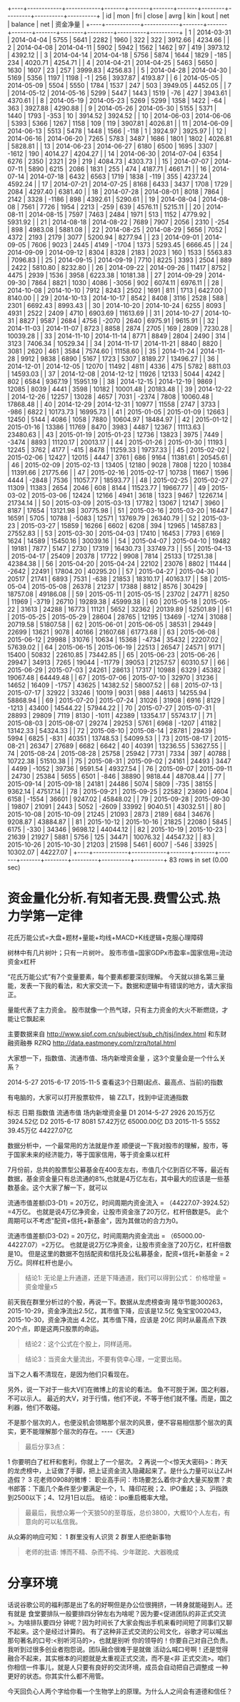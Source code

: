 +----+------------+------------+-------+-------+-------+-------+--------+---------+----------+----------+
| id | mon        | fri        | close | avrg  | kin   | kout  | net    | balance | net      | 资金净量 |
+----+------------+------------+-------+-------+-------+-------+--------+---------+----------+----------+
|  1 | 2014-03-31 | 2014-04-04 |  5755 |  5641 |  2282 |  1960 |    322 |     322 |  3912.66 |  4234.66 |
|  2 | 2014-04-08 | 2014-04-11 |  5902 |  5942 |  1562 |  1462 |     97 |     419 |  3973.12 |  4392.12 |
|  3 | 2014-04-14 | 2014-04-18 |  5756 |  5874 |  1644 |  1829 |   -185 |     234 |  4020.71 |  4254.71 |
|  4 | 2014-04-21 | 2014-04-25 |  5463 |  5650 |  1630 |  1607 |     23 |     257 |  3999.83 |  4256.83 |
|  5 | 2014-04-28 | 2014-04-30 |  5169 |  5356 |  1197 |  1198 |     -1 |     256 |  3937.87 |  4193.87 |
|  6 | 2014-05-05 | 2014-05-09 |  5504 |  5550 |  1784 |  1537 |    247 |     503 |  3949.05 |  4452.05 |
|  7 | 2014-05-12 | 2014-05-16 |  5299 |  5447 |  1443 |  1519 |    -76 |     427 |  3943.61 |  4370.61 |
|  8 | 2014-05-19 | 2014-05-23 |  5269 |  5299 |  1358 |  1422 |    -64 |     363 |  3927.88 |  4290.88 |
|  9 | 2014-05-26 | 2014-05-30 |  5155 |  5371 |  1440 |  1793 |   -353 |      10 |  3914.52 |  3924.52 |
| 10 | 2014-06-03 | 2014-06-06 |  5393 |  5366 |  1267 |  1158 |    109 |     119 |  3907.81 |  4026.81 |
| 11 | 2014-06-09 | 2014-06-13 |  5513 |  5478 |  1448 |  1566 |   -118 |       1 |  3924.97 |  3925.97 |
| 12 | 2014-06-16 | 2014-06-20 |  7265 |  5783 |  3487 |  1686 |   1801 |    1802 |  4026.81 |  5828.81 |
| 13 | 2014-06-23 | 2014-06-27 |  6180 |  6500 |  1695 |  3307 |  -1612 |     190 |  4014.27 |  4204.27 |
| 14 | 2014-06-30 | 2014-07-04 |  6354 |  6276 |  2350 |  2321 |     29 |     219 |  4084.73 |  4303.73 |
| 15 | 2014-07-07 | 2014-07-11 |  5890 |  6215 |  2086 |  1831 |    255 |     474 |  4187.71 |  4661.71 |
| 16 | 2014-07-14 | 2014-07-18 |  6432 |  6563 |  1719 |  1838 |   -119 |     355 |  4237.24 |  4592.24 |
| 17 | 2014-07-21 | 2014-07-25 |  8168 |  6433 |  3437 |  1708 |   1729 |    2084 |  4297.40 |  6381.40 |
| 18 | 2014-07-28 | 2014-08-01 |  8018 |  7864 |  2142 |  3328 |  -1186 |     898 |  4392.61 |  5290.61 |
| 19 | 2014-08-04 | 2014-08-08 |  7561 |  7726 |  1954 |  2213 |   -259 |     639 |  4576.11 |  5215.11 |
| 20 | 2014-08-11 | 2014-08-15 |  7597 |  7463 |  2484 |  1971 |    513 |    1152 |  4779.92 |  5931.92 |
| 21 | 2014-08-18 | 2014-08-22 |  7689 |  7907 |  2056 |  2310 |   -254 |     898 |  4983.08 |  5881.08 |
| 22 | 2014-08-25 | 2014-08-29 |  5656 |  7052 |  4372 |  2193 |   2179 |    3077 |  5200.94 |  8277.94 |
| 23 | 2014-09-01 | 2014-09-05 |  7606 |  9023 |  2445 |  4149 |  -1704 |    1373 |  5293.45 |  6666.45 |
| 24 | 2014-09-09 | 2014-09-12 |  8304 |  8328 |  2183 |  2023 |    160 |    1533 |  5563.83 |  7096.83 |
| 25 | 2014-09-15 | 2014-09-19 |  7710 |  8225 |  3393 |  2504 |    889 |    2422 |  5810.80 |  8232.80 |
| 26 | 2014-09-22 | 2014-09-26 | 11417 |  8752 |  4475 |  2939 |   1536 |    3958 |  6223.38 | 10181.38 |
| 27 | 2014-09-29 | 2014-09-30 |  7864 |  8821 |  1030 |  4086 |  -3056 |     902 |  6074.11 |  6976.11 |
| 28 | 2014-10-08 | 2014-10-10 |  7912 |  8243 |  2502 |  1691 |    811 |    1713 |  6427.00 |  8140.00 |
| 29 | 2014-10-13 | 2014-10-17 |  8542 |  8408 |  3116 |  2528 |    588 |    2301 |  6692.43 |  8993.43 |
| 30 | 2014-10-20 | 2014-10-24 |  6255 |  8093 |  4931 |  2522 |   2409 |    4710 |  6903.69 | 11613.69 |
| 31 | 2014-10-27 | 2014-10-31 |  8827 |  9587 |  2684 |  4756 |  -2070 |    2640 |  6975.91 |  9615.91 |
| 32 | 2014-11-03 | 2014-11-07 |  8723 |  8858 |  2874 |  2705 |    169 |    2809 |  7230.28 | 10039.28 |
| 33 | 2014-11-10 | 2014-11-14 |  8771 |  8849 |  2804 |  2490 |    314 |    3123 |  7406.34 | 10529.34 |
| 34 | 2014-11-17 | 2014-11-21 |  8840 |  8820 |  3081 |  2620 |    461 |    3584 |  7574.60 | 11158.60 |
| 35 | 2014-11-24 | 2014-11-28 |  9912 |  9838 |  6890 |  5167 |   1723 |    5307 |  8189.27 | 13496.27 |
| 36 | 2014-12-01 | 2014-12-05 | 12070 | 11492 |  4811 |  4336 |    475 |    5782 |  8811.03 | 14593.03 |
| 37 | 2014-12-08 | 2014-12-12 | 11926 | 12133 |  5044 |  4242 |    802 |    6584 |  9367.19 | 15951.19 |
| 38 | 2014-12-15 | 2014-12-19 |  9869 | 12085 |  8039 |  4441 |   3598 |   10182 | 10001.48 | 20183.48 |
| 39 | 2014-12-22 | 2014-12-26 | 12257 | 13028 |  4657 |  7031 |  -2374 |    7808 | 10060.48 | 17868.48 |
| 40 | 2014-12-29 | 2014-12-31 | 10977 | 11558 |  2747 |  3733 |   -986 |    6822 | 10173.73 | 16995.73 |
| 41 | 2015-01-05 | 2015-01-09 | 12663 | 12450 |  5144 |  4086 |   1058 |    7880 | 10604.97 | 18484.97 |
| 42 | 2015-01-12 | 2015-01-16 | 13386 | 11769 |  8470 |  3983 |   4487 |   12367 | 11113.63 | 23480.63 |
| 43 | 2015-01-19 | 2015-01-23 | 12736 | 13823 |  3975 |  7449 |  -3474 |    8893 | 11120.17 | 20013.17 |
| 44 | 2015-01-26 | 2015-01-30 | 11193 | 12245 |  3762 |  4177 |   -415 |    8478 | 11259.33 | 19737.33 |
| 45 | 2015-02-02 | 2015-02-06 | 12427 | 12015 |  4447 |  3761 |    686 |    9164 | 11381.61 | 20545.61 |
| 46 | 2015-02-09 | 2015-02-13 | 13405 | 12180 |  9028 |  7808 |   1220 |   10384 | 11391.66 | 21775.66 |
| 47 | 2015-02-16 | 2015-02-17 | 10738 | 11667 |  1596 |  4444 |  -2848 |    7536 | 11057.77 | 18593.77 |
| 48 | 2015-02-25 | 2015-02-27 | 11309 | 11383 |  2654 |  2046 |    608 |    8144 | 11523.77 | 19667.77 |
| 49 | 2015-03-02 | 2015-03-06 | 12424 | 12166 |  4941 |  3618 |   1323 |    9467 | 12267.14 | 21734.14 |
| 50 | 2015-03-09 | 2015-03-13 | 17782 | 13067 | 12147 |  3960 |   8187 |   17654 | 13121.98 | 30775.98 |
| 51 | 2015-03-16 | 2015-03-20 | 16447 | 16591 |  5705 | 10788 |  -5083 |   12571 | 13769.79 | 26340.79 |
| 52 | 2015-03-23 | 2015-03-27 | 15859 | 16266 |  6602 |  6208 |    394 |   12965 | 14587.83 | 27552.83 |
| 53 | 2015-03-30 | 2015-04-03 | 17410 | 16453 |  7793 |  6169 |   1624 |   14589 | 15450.16 | 30039.16 |
| 54 | 2015-04-07 | 2015-04-10 | 19482 | 19181 |  7877 |  5147 |   2730 |   17319 | 16430.73 | 33749.73 |
| 55 | 2015-04-13 | 2015-04-17 | 25409 | 20378 | 17722 |  9908 |   7814 |   25133 | 17251.38 | 42384.38 |
| 56 | 2015-04-20 | 2015-04-24 | 22102 | 23076 |  8802 | 11444 |  -2642 |   22491 | 17804.20 | 40295.20 |
| 57 | 2015-04-27 | 2015-04-30 | 20517 | 21741 |  6893 |  7531 |   -638 |   21853 | 18310.17 | 40163.17 |
| 58 | 2015-05-04 | 2015-05-08 | 26378 | 21237 | 17388 |  8812 |   8576 |   30429 | 18757.08 | 49186.08 |
| 59 | 2015-05-11 | 2015-05-15 | 23702 | 24771 |  8250 | 11969 |  -3719 |   26710 | 19289.38 | 45999.38 |
| 60 | 2015-05-18 | 2015-05-22 | 31613 | 24288 | 16773 | 11121 |   5652 |   32362 | 20139.89 | 52501.89 |
| 61 | 2015-05-25 | 2015-05-29 | 28604 | 28765 | 12195 | 13469 |  -1274 |   31088 | 20719.58 | 51807.58 |
| 62 | 2015-06-01 | 2015-06-05 | 38531 | 29449 | 22699 | 13621 |   9078 |   40166 | 21607.68 | 61773.68 |
| 63 | 2015-06-08 | 2015-06-12 | 29988 | 31076 | 10634 | 15368 |  -4734 |   35432 | 22207.02 | 57639.02 |
| 64 | 2015-06-15 | 2015-06-19 | 22513 | 26547 | 24571 |  9171 |  15400 |   50832 | 22610.85 | 73442.85 |
| 65 | 2015-06-23 | 2015-06-26 | 29947 | 34913 |  7265 | 19044 | -11779 |   39053 | 21257.57 | 60310.57 |
| 66 | 2015-06-29 | 2015-07-03 | 24261 | 28613 | 17317 | 10988 |   6329 |   45382 | 19067.48 | 64449.48 |
| 67 | 2015-07-06 | 2015-07-10 | 32970 | 31236 | 14652 | 16409 |  -1757 |   43625 | 14382.52 | 58007.52 |
| 68 | 2015-07-13 | 2015-07-17 | 32922 | 33246 | 10019 |  9031 |    988 |   44613 | 14255.94 | 58868.94 |
| 69 | 2015-07-20 | 2015-07-24 | 31026 | 31908 |  6916 |  8129 |  -1213 |   43400 | 14544.22 | 57944.22 |
| 70 | 2015-07-27 | 2015-07-31 | 28893 | 29809 |  7119 |  8130 |  -1011 |   42389 | 13354.17 | 55743.17 |
| 71 | 2015-08-03 | 2015-08-07 | 29274 | 29253 |  5761 |  6968 |  -1207 |   41182 | 13142.33 | 54324.33 |
| 72 | 2015-08-10 | 2015-08-14 | 28781 | 29439 |  5994 |  6825 |   -831 |   40351 | 13748.53 | 54099.53 |
| 73 | 2015-08-17 | 2015-08-21 | 26347 | 27689 |  6682 |  6642 |     40 |   40391 | 13236.55 | 53627.55 |
| 74 | 2015-08-24 | 2015-08-28 | 25758 | 25942 |  7731 |  7334 |    397 |   40788 | 10722.38 | 51510.38 |
| 75 | 2015-08-31 | 2015-09-02 | 24161 | 24493 |  3447 |  4499 |  -1052 |   39736 |  9591.54 | 49327.54 |
| 76 | 2015-09-07 | 2015-09-11 | 24730 | 25384 |  5655 |  6501 |   -846 |   38890 |  9818.44 | 48708.44 |
| 77 | 2015-09-14 | 2015-09-18 | 24181 | 24486 |  5074 |  5809 |   -735 |   38155 |  9362.14 | 47517.14 |
| 78 | 2015-09-21 | 2015-09-25 | 22582 | 23690 |  4604 |  6158 |  -1554 |   36601 |  9247.02 | 45848.02 |
| 79 | 2015-09-28 | 2015-09-30 | 19807 | 21091 |  2443 |  5052 |  -2609 |   33992 |  9040.51 | 43032.51 |
| 80 | 2015-10-08 | 2015-10-09 | 21245 | 21093 |  2873 |  2189 |    684 |   34676 |  9208.87 | 43884.87 |
| 81 | 2015-10-12 | 2015-10-16 | 21825 | 22080 |  5845 |  6175 |   -330 |   34346 |  9698.12 | 44044.12 |
| 82 | 2015-10-19 | 2015-10-23 | 21639 | 21927 |  5881 |  5756 |    125 |   34471 | 10076.32 | 44547.32 |
| 83 | 2015-10-26 | 2015-10-30 | 21203 | 21598 |  5461 |  6007 |   -546 |   33925 | 10302.07 | 44227.07 |
+----+------------+------------+-------+-------+-------+-------+--------+---------+----------+----------+
83 rows in set (0.00 sec)

# 资金量化分析.有知者无畏.费雪公式.热力学第一定律

花氏万能公式=大盘+题材+量能+均线+MACD+K线逻辑+克服心理障碍

树林中有几片树叶；只有一片树叶。
股市市值=国家GDPx市盈率=国家信用=流动资金x杠杆

“花氏万能公式”有7个变量要素，每个要素都要深刻理解。
今天就以排名第三量能，发表一下我的看法，和大家交流一下。数据和逻辑中有错误的地方，请大家指正。

量能代表了主力资金。
股市就像一个热气球，只有主力资金的大火不断燃烧，才能让它飘起来

主要数据来自   http://www.sipf.com.cn/subject/sub_ch/tjsj/index.html
和东财融资融券 RZRQ http://data.eastmoney.com/rzrq/total.html

大家想一下，指数值、流通市值、场内新增资金量 ，这3个变量会是一个什么关系？

2014-5-27
2015-6-17
2015-11-5
查看这3个日期(起点、最高点、当前)的指数

有电脑的，大家可以打开股票软件， 输 ZZLT，找到中证流通指数

标志  日期       指数值       流通市值        场内新增资金量
D1    2014-5-27  2926         20.15万亿       3924.52亿
D2    2015-6-17  8081         57.42万亿       65000.00亿
D3    2015-11-5  5552         39.45万亿       44227.07亿

数据分析中，一个最常用的方法就是作差
顺便说一下我对股市的理解，股市，等于国家未来的经济能力，等于国家信用，等于资金乘以杠杆

7月份前，总共的股票型公募基金在400支左右，市值几个亿到百亿不等，最近有数据，基金资金量只有总流通的8%,也就是4万亿左右，其中最大的应该是一些基数基金。这个大家了解一下，就可以

流通市值差额(D3-D1) = 20万亿，时间周期内资金流入 = （44227.07-3924.52）=4万亿。
也就是说4万亿净资金，让股市资金涨了20万亿，杠杆倍数是5。
此个周期可以不考虑"配资+信托+新基金"，因为其做功的合力为0。

流通市值差额(D3-D2) = 20万亿，时间周期内资金流出 = （65000.00-44227.07）=2万亿。
也就是说2万亿净资金，让股市资金涨了20万亿，杠杆倍数是10。
但是这里的数据不包括配资和信托及公私募基金，配资+信托+新基金 = 2万亿。同样杠杆也是小。

> 结论1: 无论是上升通道，还是下降通道，我们可以得到公式： 价格增量 = 资金增量x5

前天我在群里分析过的个股，再说一下。数据从龙虎榜查询
隆华节能300263，2015-10-29，资金净流出2.5亿，其市值下降，应该是12.5亿
兔宝宝002043， 2015-10-30，资金净流出 4.2亿，其市值下降，应该是 20亿
同时从最高点下跌20个点，即是这两只股票的命运。

> 结论2：这个公式在个股上，同样适用。

> 结论3：当资金大量流出，不要有侥幸心理，一定要出局。


当下之人看不清现在，是因为他们只看现在。

另外，说一下对于一些大V们在微博上的言论的看法。
鱼不可脱于渊，国之利器，不可以示人。
最近的大V，对于行情，他们不说，不等于他们就不懂。而是，国之利器，他们不敢碰。

不是那个层次的人，也便没机会领略那个层次的风景，便不容易相信那个层次的真实，更不能理解那个层次的存在。----《天道》

> 最后分享3点：

1 你要明白了杠杆和套利，你就上了一个层次。
2 再说一个<惊天大密码>：昨天的龙虎榜中，上证做了手脚，把上证资金流入隐藏起来了。是什么力量可以让ZJH造假？
3 花老师0908的微博：
  职业高手问：市场要怎么着你才会大量买股票？卖书郎答：下面几个条件至少要满足一个，1、降印花税；2、IPO重起；3、沪指跌到2500以下；4、12月1日以后。
  结论：ipo重启概率大增。

> 最最后，我想众筹一个天狼50的至尊版，总价3800，大概10个人左右，有意向的可以私信我。

从众筹的响应可知：
1 群里没有人识货
2 群里人拒绝新事物

> 老师的批语: 博而不精、杂而不纯、少年蹉跎、大器晚成 

# 分享环境

话说谷歌公司的福利那是出了名的好啊但是办公位很拥挤，一转身就能碰到人。还有就是
食堂要排队一般要排四分钟左右为啥呢？因为要<促进团队的非正式交流>。为啥排队要四分
钟呢？因为时间长了大家会掏出手机来看时间短了同事们又聊不起来。这个是经过计算的。
有了这种非正式交流的公司文化，谷歌才可以喊出那句著名的口号:<别听河马的>，也就是别听
你的领导的！你要自己对自己负责。我听到过很多创业者抱怨说。团队融合很难于是就做
活动么喊口号啊！还是觉得融合不起来，其实根本的问题就是太重视正式交流，而不是<非
正式交流>。咱们你相信一件事儿，就是人只要有良好的交流环境，成员会自动把自己调整成
一种更好的状态。你其实什么都不用管。

今天回负心人两个字给你看一个生物学上的原理。为什么人之间会有道德和信任？

